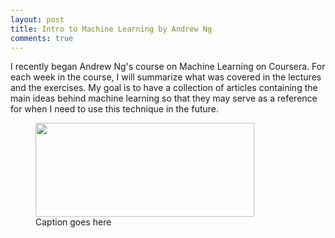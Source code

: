```yaml
---
layout: post
title: Intro to Machine Learning by Andrew Ng
comments: true
---
```


I recently began Andrew Ng's course on Machine Learning on Coursera. For each week in the course, I will summarize what was covered in the lectures and the exercises. My goal is to have a collection of articles containing the main ideas behind machine learning so that they may serve as a reference for when I need to use this technique in the future.

<!--excerpt-->




<figure>
<a href="{{site.url}}/img/wk7_2.png">
<img src="{{site.url}}/img/wk7_2.png" width="350" height="150"/>
</a>
<figcaption>Caption goes here</figcaption>
</figure>

